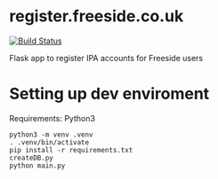 # register.freeside.co.uk

[![Build Status](https://ci.freeside.co.uk/api/badges/FreesideHull/Register.Freeside.co.uk/status.svg)](https://ci.freeside.co.uk/FreesideHull/Register.Freeside.co.uk)

Flask app to register IPA accounts for Freeside users

# Setting up dev enviroment
Requirements: Python3
```
python3 -m venv .venv
. .venv/bin/activate
pip install -r requirements.txt
createDB.py
python main.py
```
